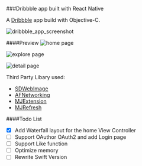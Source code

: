 ###Dribbble app built with React Native

A [Dribbble](http://dribbble.com) app build with Objective-C.

![dribbble_app_screenshot](https://github.com/ramboli1986/WeShot-objc/blob/master/home1.PNG)

####Preview
![home page](https://github.com/ramboli1986/WeShot-objc/blob/master/home2.PNG)

![explore page](https://github.com/ramboli1986/WeShot-objc/blob/master/explore.PNG)

![detail page](https://github.com/ramboli1986/WeShot-objc/blob/master/detail.PNG)


Third Party Libary used:
- [SDWebImage](https://github.com/rs/SDWebImage)
- [AFNetworking](https://github.com/AFNetworking/AFNetworking)
- [MJExtension](https://github.com/CoderMJLee/MJExtension)
- [MJRefresh](https://github.com/CoderMJLee/MJRefresh)


####Todo List
- [x] Add Waterfall layout for the home View Controller
- [ ] Support OAuthor OAuth2 and add Login page
- [ ] Support Like function
- [ ] Optimize memory
- [ ] Rewrite Swift Version

